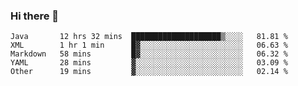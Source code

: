 ### Hi there 👋

<!--
**urzz/urzz** is a ✨ _special_ ✨ repository because its `README.md` (this file) appears on your GitHub profile.

Here are some ideas to get you started:

- 🔭 I’m currently working on ...
- 🌱 I’m currently learning ...
- 👯 I’m looking to collaborate on ...
- 🤔 I’m looking for help with ...
- 💬 Ask me about ...
- 📫 How to reach me: ...
- 😄 Pronouns: ...
- ⚡ Fun fact: ...
-->

<!--START_SECTION:waka-->
```text
Java       12 hrs 32 mins  ████████████████████▒░░░░   81.81 % 
XML        1 hr 1 min      █▓░░░░░░░░░░░░░░░░░░░░░░░   06.63 % 
Markdown   58 mins         █▓░░░░░░░░░░░░░░░░░░░░░░░   06.32 % 
YAML       28 mins         ▓░░░░░░░░░░░░░░░░░░░░░░░░   03.09 % 
Other      19 mins         ▓░░░░░░░░░░░░░░░░░░░░░░░░   02.14 % 
```
<!--END_SECTION:waka-->
